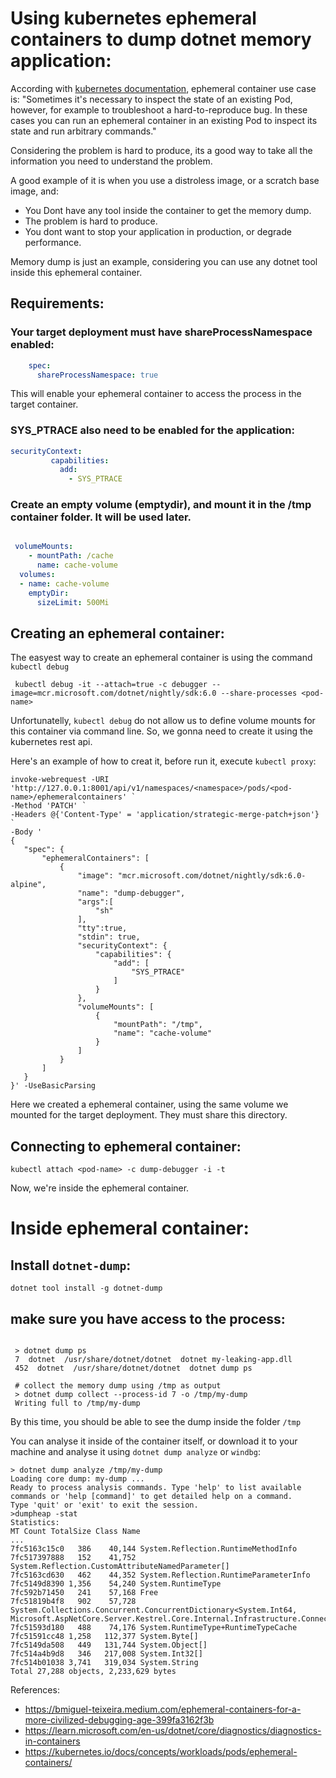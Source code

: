  
 # Using kubernetes ephemeral containers to dump dotnet memory application:
 According with [kubernetes documentation](https://kubernetes.io/docs/concepts/workloads/pods/ephemeral-containers/),  ephemeral container use case is: "Sometimes it's necessary to inspect the state of an existing Pod, however, for example to troubleshoot a hard-to-reproduce bug. In these cases you can run an ephemeral container in an existing Pod to inspect its state and run arbitrary commands."

 Considering the problem is hard to produce, its a good way to take all the information you need to understand the problem.

 A good example of it is when you use a distroless image, or a scratch base image, and:
 * You Dont have any tool inside the container to get the memory dump.
 * The problem is hard to produce.
 * You dont want to stop your application in production, or degrade performance.

 Memory dump is just an example, considering you can use any dotnet tool inside this ephemeral container.

## Requirements: 

 ### Your target deployment must have shareProcessNamespace enabled: 

``` yaml 
    spec:
      shareProcessNamespace: true
 ```
 This will enable your ephemeral container to access the process in the target container.

 ### SYS_PTRACE also need to be enabled for the application:
 ```yaml
securityContext:
          capabilities:
            add:
              - SYS_PTRACE
```
 
 ### Create an empty volume (emptydir), and mount it in the /tmp container folder. It will be used later.

```yaml

 volumeMounts:
    - mountPath: /cache
      name: cache-volume
  volumes:
  - name: cache-volume
    emptyDir:
      sizeLimit: 500Mi
```

## Creating an ephemeral container:

The easyest way to create an ephemeral container is using the command `kubectl debug`
```pwsh
 kubectl debug -it --attach=true -c debugger --image=mcr.microsoft.com/dotnet/nightly/sdk:6.0 --share-processes <pod-name>
```
Unfortunatelly, `kubectl debug` do not allow us to define volume mounts for this container via command line. So, we gonna need to create it using the kubernetes rest api. 
 
 Here's an example of how to creat it, before run it, execute ```kubectl proxy```:
 ```pwsh
invoke-webrequest -URI 'http://127.0.0.1:8001/api/v1/namespaces/<namespace>/pods/<pod-name>/ephemeralcontainers' `
-Method 'PATCH' `
-Headers @{'Content-Type' = 'application/strategic-merge-patch+json'} `
-Body '
{ 
    "spec": { 
        "ephemeralContainers": [ 
            { 
                "image": "mcr.microsoft.com/dotnet/nightly/sdk:6.0-alpine", 
                "name": "dump-debugger", 
                "args":[
                    "sh"
                ],
                "tty":true,
                "stdin": true,
                "securityContext": {
                    "capabilities": {
                        "add": [
                            "SYS_PTRACE"
                        ]
                    }
                },
                "volumeMounts": [ 
                    { 
                        "mountPath": "/tmp", 
                        "name": "cache-volume" 
                    } 
                ] 
            } 
        ] 
    } 
}' -UseBasicParsing
```

Here we created a ephemeral container, using the same volume we mounted for the target deployment. They must share this directory.


## Connecting to ephemeral container:
```pwsh
kubectl attach <pod-name> -c dump-debugger -i -t
```
Now, we're inside the ephemeral container.
# Inside ephemeral container:
## Install `dotnet-dump`:

```
dotnet tool install -g dotnet-dump
```

## make sure you have access to the process:
```pwsh

 > dotnet dump ps
 7  dotnet  /usr/share/dotnet/dotnet  dotnet my-leaking-app.dll
 452  dotnet  /usr/share/dotnet/dotnet  dotnet dump ps

 # collect the memory dump using /tmp as output
 > dotnet dump collect --process-id 7 -o /tmp/my-dump
 Writing full to /tmp/my-dump
```


By this time, you should be able to see the dump inside the folder `/tmp`

You can analyse it inside of the container itself, or download it to your machine and analyse it using `dotnet dump analyze` or `windbg`:

```
> dotnet dump analyze /tmp/my-dump
Loading core dump: my-dump ...
Ready to process analysis commands. Type 'help' to list available commands or 'help [command]' to get detailed help on a command.
Type 'quit' or 'exit' to exit the session.
>dumpheap -stat
Statistics:
MT Count TotalSize Class Name
...
7fc5163c15c0   386    40,144 System.Reflection.RuntimeMethodInfo
7fc517397888   152    41,752 System.Reflection.CustomAttributeNamedParameter[]
7fc5163cd630   462    44,352 System.Reflection.RuntimeParameterInfo
7fc5149d8390 1,356    54,240 System.RuntimeType
7fc592b71450   241    57,168 Free
7fc51819b4f8   902    57,728 System.Collections.Concurrent.ConcurrentDictionary<System.Int64, Microsoft.AspNetCore.Server.Kestrel.Core.Internal.Infrastructure.ConnectionReference>+Enumerator
7fc51593d180   488    74,176 System.RuntimeType+RuntimeTypeCache
7fc51591cc48 1,258   112,377 System.Byte[]
7fc5149da508   449   131,744 System.Object[]
7fc514a4b9d8   346   217,008 System.Int32[]
7fc514b01038 3,741   319,034 System.String
Total 27,288 objects, 2,233,629 bytes
```


References:
* https://bmiguel-teixeira.medium.com/ephemeral-containers-for-a-more-civilized-debugging-age-399fa3162f3b
* https://learn.microsoft.com/en-us/dotnet/core/diagnostics/diagnostics-in-containers
* https://kubernetes.io/docs/concepts/workloads/pods/ephemeral-containers/
